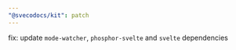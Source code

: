 ```yaml
---
"@svecodocs/kit": patch
---
```


fix: update `mode-watcher`, `phosphor-svelte` and `svelte` dependencies
